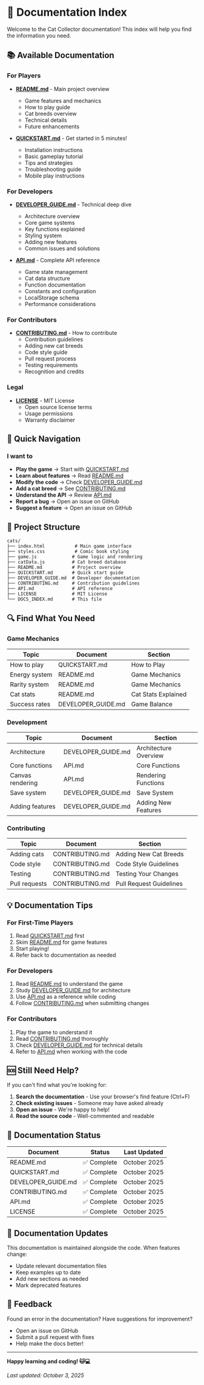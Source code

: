 # 📖 Documentation Index

Welcome to the Cat Collector documentation! This index will help you find the information you need.

## 📚 Available Documentation

### For Players

- **[README.md](README.md)** - Main project overview
  - Game features and mechanics
  - How to play guide
  - Cat breeds overview
  - Technical details
  - Future enhancements

- **[QUICKSTART.md](QUICKSTART.md)** - Get started in 5 minutes!
  - Installation instructions
  - Basic gameplay tutorial
  - Tips and strategies
  - Troubleshooting guide
  - Mobile play instructions

### For Developers

- **[DEVELOPER_GUIDE.md](DEVELOPER_GUIDE.md)** - Technical deep dive
  - Architecture overview
  - Core game systems
  - Key functions explained
  - Styling system
  - Adding new features
  - Common issues and solutions

- **[API.md](API.md)** - Complete API reference
  - Game state management
  - Cat data structure
  - Function documentation
  - Constants and configuration
  - LocalStorage schema
  - Performance considerations

### For Contributors

- **[CONTRIBUTING.md](CONTRIBUTING.md)** - How to contribute
  - Contribution guidelines
  - Adding new cat breeds
  - Code style guide
  - Pull request process
  - Testing requirements
  - Recognition and credits

### Legal

- **[LICENSE](LICENSE)** - MIT License
  - Open source license terms
  - Usage permissions
  - Warranty disclaimer

## 🎯 Quick Navigation

### I want to

- **Play the game** → Start with [QUICKSTART.md](QUICKSTART.md)
- **Learn about features** → Read [README.md](README.md)
- **Modify the code** → Check [DEVELOPER_GUIDE.md](DEVELOPER_GUIDE.md)
- **Add a cat breed** → See [CONTRIBUTING.md](CONTRIBUTING.md)
- **Understand the API** → Review [API.md](API.md)
- **Report a bug** → Open an issue on GitHub
- **Suggest a feature** → Open an issue on GitHub

## 📂 Project Structure

```text
cats/
├── index.html           # Main game interface
├── styles.css           # Comic book styling
├── game.js             # Game logic and rendering
├── catData.js          # Cat breed database
├── README.md           # Project overview
├── QUICKSTART.md       # Quick start guide
├── DEVELOPER_GUIDE.md  # Developer documentation
├── CONTRIBUTING.md     # Contribution guidelines
├── API.md              # API reference
├── LICENSE             # MIT License
└── DOCS_INDEX.md       # This file
```

## 🔍 Find What You Need

### Game Mechanics

| Topic | Document | Section |
|-------|----------|---------|
| How to play | QUICKSTART.md | How to Play |
| Energy system | README.md | Game Mechanics |
| Rarity system | README.md | Game Mechanics |
| Cat stats | README.md | Cat Stats Explained |
| Success rates | DEVELOPER_GUIDE.md | Game Balance |

### Development

| Topic | Document | Section |
|-------|----------|---------|
| Architecture | DEVELOPER_GUIDE.md | Architecture Overview |
| Core functions | API.md | Core Functions |
| Canvas rendering | API.md | Rendering Functions |
| Save system | DEVELOPER_GUIDE.md | Save System |
| Adding features | DEVELOPER_GUIDE.md | Adding New Features |

### Contributing

| Topic | Document | Section |
|-------|----------|---------|
| Adding cats | CONTRIBUTING.md | Adding New Cat Breeds |
| Code style | CONTRIBUTING.md | Code Style Guidelines |
| Testing | CONTRIBUTING.md | Testing Your Changes |
| Pull requests | CONTRIBUTING.md | Pull Request Guidelines |

## 💡 Documentation Tips

### For First-Time Players

1. Read [QUICKSTART.md](QUICKSTART.md) first
2. Skim [README.md](README.md) for game features
3. Start playing!
4. Refer back to documentation as needed

### For Developers

1. Read [README.md](README.md) to understand the game
2. Study [DEVELOPER_GUIDE.md](DEVELOPER_GUIDE.md) for architecture
3. Use [API.md](API.md) as a reference while coding
4. Follow [CONTRIBUTING.md](CONTRIBUTING.md) when submitting changes

### For Contributors

1. Play the game to understand it
2. Read [CONTRIBUTING.md](CONTRIBUTING.md) thoroughly
3. Check [DEVELOPER_GUIDE.md](DEVELOPER_GUIDE.md) for technical details
4. Refer to [API.md](API.md) when working with the code

## 🆘 Still Need Help?

If you can't find what you're looking for:

1. **Search the documentation** - Use your browser's find feature (Ctrl+F)
2. **Check existing issues** - Someone may have asked already
3. **Open an issue** - We're happy to help!
4. **Read the source code** - Well-commented and readable

## 📝 Documentation Status

| Document | Status | Last Updated |
|----------|--------|--------------|
| README.md | ✅ Complete | October 2025 |
| QUICKSTART.md | ✅ Complete | October 2025 |
| DEVELOPER_GUIDE.md | ✅ Complete | October 2025 |
| CONTRIBUTING.md | ✅ Complete | October 2025 |
| API.md | ✅ Complete | October 2025 |
| LICENSE | ✅ Complete | October 2025 |

## 🔄 Documentation Updates

This documentation is maintained alongside the code. When features change:

- Update relevant documentation files
- Keep examples up to date
- Add new sections as needed
- Mark deprecated features

## 📧 Feedback

Found an error in the documentation? Have suggestions for improvement?

- Open an issue on GitHub
- Submit a pull request with fixes
- Help make the docs better!

---

**Happy learning and coding! 🐱💻**

*Last updated: October 3, 2025*
